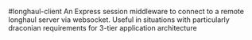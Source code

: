 #longhaul-client
An Express session middleware to connect to a remote longhaul server via websocket. Useful in situations with particularly draconian requirements for 3-tier application architecture